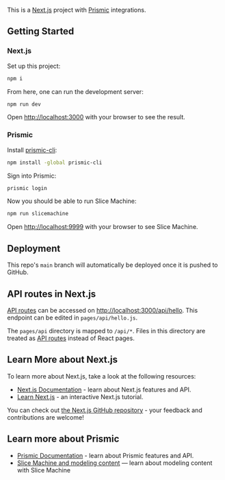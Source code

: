 This is a [Next.js](https://nextjs.org/) project with [Prismic](https://prismic.io/) integrations.

## Getting Started

### Next.js

Set up this project:

```bash
npm i
```

From here, one can run the development server:
```bash
npm run dev
```

Open [http://localhost:3000](http://localhost:3000) with your browser to see the result.

### Prismic

Install [prismic-cli](https://prismic.io/docs/technical-reference/prismic-cli):
```bash
npm install -global prismic-cli
```

Sign into Prismic:
```bash
prismic login
```

Now you should be able to run Slice Machine:
```bash
npm run slicemachine
```

Open [http://localhost:9999](http://localhost:9999) with your browser to see Slice Machine.

## Deployment

This repo's `main` branch will automatically be deployed once it is pushed to GitHub.

## API routes in Next.js

[API routes](https://nextjs.org/docs/api-routes/introduction) can be accessed on [http://localhost:3000/api/hello](http://localhost:3000/api/hello). This endpoint can be edited in `pages/api/hello.js`.

The `pages/api` directory is mapped to `/api/*`. Files in this directory are treated as [API routes](https://nextjs.org/docs/api-routes/introduction) instead of React pages.

## Learn More about Next.js
To learn more about Next.js, take a look at the following resources:

- [Next.js Documentation](https://nextjs.org/docs) - learn about Next.js features and API.
- [Learn Next.js](https://nextjs.org/learn) - an interactive Next.js tutorial.

You can check out [the Next.js GitHub repository](https://github.com/vercel/next.js/) - your feedback and contributions are welcome!

## Learn more about Prismic

- [Prismic Documentation](https://prismic.io/docs) - learn about Prismic features and API.
- [Slice Machine and modeling content](https://prismic.io/docs/technologies/model-content-nextjs) — learn about modeling content with Slice Machine